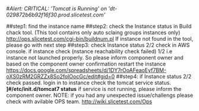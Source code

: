 #*Alert:  CRITICAL: 'Tomcat is Running' on 'dt-029872b6b92f16f30.prod.slicetest.com'*

##step1: find the instance name
##step2: check the Instance status in Build chack tool.
 (This tool contains only auto sclaing groups instances only)
http://ops.slicetest.com/cgi-bin/buildnum.pl
If instance not found in the tool, please go with next step
##step3: check Instance status 2/2 check in AWS console.
if  instance check (nstance reachability check failed)  1/2 i.e instance not launched properly.
So please inform component owner and  based on the component owner confirmation restart the instance
https://docs.google.com/spreadsheets/d/1DY7rOoAFeaoEyf7BM-oXS0zRM2GRZZx8So2foIOocGc/edit#gid=0
##step4: if Instance status 2/2 check passed.
login in to instance check the tomcat service status.
__]#/etc/init.d/tomcat7 status__
if service is not running, please inform the component owner.
NOTE: if you had any unexpected issue/challengs please check with avilable OPS team.
http://wiki.slicetest.com/Ops


